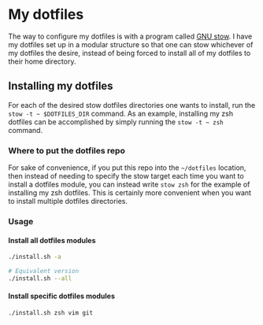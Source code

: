 # My dotfiles

The way to configure my dotfiles is with a program called [GNU stow](https://www.gnu.org/software/stow/). I have my dotfiles set
up in a modular structure so that one can stow whichever of my dotfiles the desire, instead of being forced to install all
of my dotfiles to their home directory.

## Installing my dotfiles

For each of the desired stow dotfiles directories one wants to install, run the `stow -t ~ $DOTFILES_DIR` command.
As an example, installing my zsh dotfiles can be accomplished by simply running the `stow -t ~ zsh` command.

### Where to put the dotfiles repo

For sake of convenience, if you put this repo into the `~/dotfiles` location, then instead of needing to specify the stow target
each time you want to install a dotfiles module, you can instead write `stow zsh` for the example of installing my zsh dotfiles.
This is certainly more convenient when you want to install multiple dotfiles directories.

### Usage

#### Install all dotfiles modules

```bash
./install.sh -a

# Equivalent version
./install.sh --all
```

#### Install specific dotfiles modules

```bash
./install.sh zsh vim git
```
